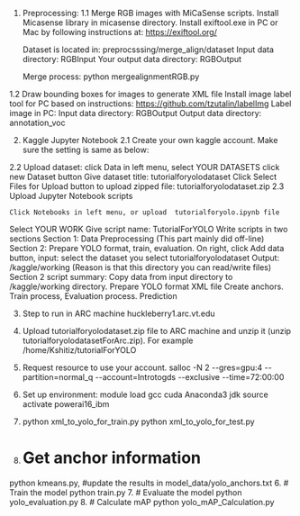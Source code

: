 1.	Preprocessing:
1.1 Merge RGB images with MiCaSense scripts.
      Install Micasense library in micasense directory.
      Install exiftool.exe in PC or Mac by following instructions at:
https://exiftool.org/

      Dataset is located in: preprocsssing/merge_align/dataset
      Input data directory: RGBInput
      Your output data directory: RGBOutput

       Merge process: 
       python  mergealignmentRGB.py

1.2 Draw bounding boxes for images to generate XML file
      Install image label tool for PC based on instructions:
           https://github.com/tzutalin/labelImg
      Label image in PC:
      Input data directory: RGBOutput
      Output data directory: annotation_voc

2.	Kaggle Jupyter Notebook
2.1 Create your own kaggle account.
Make sure the setting is same as below:
 
2.2 Upload dataset: 
         click Data in left menu, 
                 	select YOUR DATASETS
                 	click new Dataset button
                       Give dataset title: tutorialforyolodataset
                       Click Select Files for Upload button to upload zipped file: 
                       tutorialforyolodataset.zip
2.3 Upload Jupyter Notebook scripts
         
	Click Notebooks in left menu, or upload  tutorialforyolo.ipynb file
Select YOUR WORK
Give script name: TutorialForYOLO
            Write scripts in two sections
            	Section 1: Data Preprocessing (This part mainly did off-line)
                        Section 2: Prepare YOLO format, train, evaluation. 
            On right, click Add data button, 
input: select the dataset you select tutorialforyolodataset
Output: /kaggle/working
 (Reason is that this directory you can read/write files)
 Section 2 script summary:
       Copy data from input directory to /kaggle/working directory. 
       Prepare YOLO format XML file
       Create anchors. 
       Train process,
       Evaluation process. 
       Prediction 
                                                       
3. Step to run in ARC machine huckleberry1.arc.vt.edu
1. Upload tutorialforyolodataset.zip file to ARC machine and unzip it (unzip tutorialforyolodatasetForArc.zip). 
   For example /home/Kshitiz/tutorialForYOLO
2. Request resource to use your account. 
                salloc -N 2 --gres=gpu:4  --partition=normal_q --account=Introtogds --exclusive 
               --time=72:00:00
3. Set up environment: 
    module load gcc cuda Anaconda3 jdk
    source activate powerai16_ibm

4.	python xml_to_yolo_for_train.py
python xml_to_yolo_for_test.py

5.	# Get anchor information
python kmeans.py, #update the results in model_data/yolo_anchors.txt
6.	# Train the model
python train.py
7.	# Evaluate  the model
python yolo_evaluation.py
8.	# Calculate mAP
python yolo_mAP_Calculation.py


